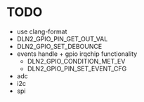 # TODO

- use clang-format
- DLN2_GPIO_PIN_GET_OUT_VAL
- DLN2_GPIO_SET_DEBOUNCE
- events handle + gpio irqchip functionality
  - DLN2_GPIO_CONDITION_MET_EV
  - DLN2_GPIO_PIN_SET_EVENT_CFG
- adc
- i2c
- spi
